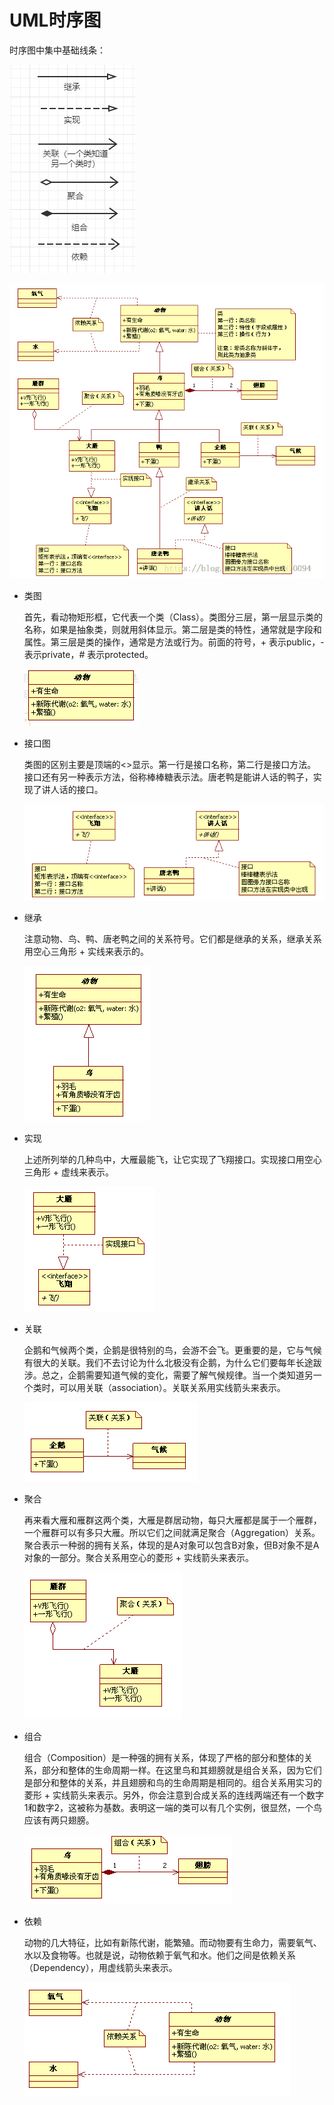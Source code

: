# UML时序图

时序图中集中基础线条：

![1563611530260](./image/jcxt.png)

![1563611350174](./image/zl.png)

- 类图

  首先，看动物矩形框，它代表一个类（Class）。类图分三层，第一层显示类的名称，如果是抽象类，则就用斜体显示。第二层是类的特性，通常就是字段和属性。第三层是类的操作，通常是方法或行为。前面的符号，+ 表示public，- 表示private，# 表示protected。

  ![1563610805949](./image/lt.png)

- 接口图

  类图的区别主要是顶端的<>显示。第一行是接口名称，第二行是接口方法。接口还有另一种表示方法，俗称棒棒糖表示法。唐老鸭是能讲人话的鸭子，实现了讲人话的接口。

  ![1563610882931](./image/jkt.png)

- 继承

  注意动物、鸟、鸭、唐老鸭之间的关系符号。它们都是继承的关系，继承关系用空心三角形 + 实线来表示的。

  ![1563610934232](./image/jc.png)

- 实现

  上述所列举的几种鸟中，大雁最能飞，让它实现了飞翔接口。实现接口用空心三角形 + 虚线来表示。

  ![1563610980900](./image/sx.png)

- 关联

  企鹅和气候两个类，企鹅是很特别的鸟，会游不会飞。更重要的是，它与气候有很大的关联。我们不去讨论为什么北极没有企鹅，为什么它们要每年长途跋涉。总之，企鹅需要知道气候的变化，需要了解气候规律。当一个类知道另一个类时，可以用关联（association）。关联关系用实线箭头来表示。

  ![1563611028475](./image/gl.png)

- 聚合

  再来看大雁和雁群这两个类，大雁是群居动物，每只大雁都是属于一个雁群，一个雁群可以有多只大雁。所以它们之间就满足聚合（Aggregation）关系。聚合表示一种弱的拥有关系，体现的是A对象可以包含B对象，但B对象不是A对象的一部分。聚合关系用空心的菱形 + 实线箭头来表示。

  ![1563611160820](./image/jh.png)

- 组合

  组合（Composition）是一种强的拥有关系，体现了严格的部分和整体的关系，部分和整体的生命周期一样。在这里鸟和其翅膀就是组合关系，因为它们是部分和整体的关系，并且翅膀和鸟的生命周期是相同的。组合关系用实习的菱形 + 实线箭头来表示。另外，你会注意到合成关系的连线两端还有一个数字1和数字2，这被称为基数。表明这一端的类可以有几个实例，很显然，一个鸟应该有两只翅膀。

  ![1563611215081](./image/zh.png)

- 依赖

  动物的几大特征，比如有新陈代谢，能繁殖。而动物要有生命力，需要氧气、水以及食物等。也就是说，动物依赖于氧气和水。他们之间是依赖关系（Dependency），用虚线箭头来表示。

  ![1563611267985](./image/yl.png)